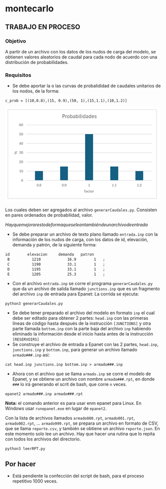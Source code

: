 # montecarlo

## TRABAJO EN PROCESO
### Objetivo
A partir de un archivo con los datos de los nudos de carga del modelo, se obtienen valores aleatorios de caudal para cada nodo de acuerdo con una distribución de probabilidades.

### Requisitos
* Se debe aportar la o las curvas de probalididad de caudales unitarios de los nodos, de la forma:
```
c_prob = [(10,0.8),(15, 0.9),(50, 1),(15,1.1),(10,1.2)]
```
<img src="probabilidades.png">

Los cuales deben ser agregados al archivo `generarCaudales.py`.  Consisten en pares ordenados de probabilidad, valor.  

$Hay que mejorar esto de forma que se lean también de un archivo de entrada$

* Se debe preparar un archivo de texto plano llamado `entrada.inp` con la información de los nudos de carga, con los datos de id, elevación, demanda y patrón, de la siguiente forma:
```
id	      elevacion	    demanda	  patron
 B         	1210        	16.9     	1   ;
 C         	1190        	33.1     	1   ;
 D         	1195        	33.1     	1   ;
 E         	1205        	25.3    	1   ;
```
* Con el archivo `entrada.inp` se corre el programa `generarCaudales.py` que da un archivo de salida llamado `junctions.inp` que es un fragmento del archivo `inp` de entrada para Epanet:  La corrida se ejecuta:
```
python3 generarCaudales.py
```
* Se debe tener preparado el archivo del modelo en formato `inp` el cual debe ser editado para obtener 2 partes: `head.inp` con las primeras líneas de código hasta después de la instrucción `[JUNCTIONS]` y otra parte llamada `bottom.inp` con la parte baja del archivo `inp` habiendo eliminado la información desde el inicio hasta antes de la instrucción `[RESERVOIRS]`
* Se construye el archivo de entrada a Epanet con las 2 partes, `head.inp`, `junctions.inp` y `bottom.inp`, para generar un archivo llamado `armado###.inp` así:
```
cat head.inp junctions.inp bottom.inp > armado###.inp
```
* Ahora con el archivo que se llama `armado.inp` se corre el modelo de Epanet, y se obtiene un archivo con nombre `armado###.rpt`, en donde `###` lo irá generando el scrit de bash, que corre `n` veces.
```
epanet2 armado###.inp armado###.rpt
```
**Nota:**  el comando anterior es para usar enm epanet para Linux.  En Windows usar `runepanet.exe` en lugar de `epanet2`.


Con la lista de archivos llamados  `armado000.rpt`, `armado001.rpt`, `armado002.rpt`, ... `armado999.rpt`, se prepara un archivo en formato de CSV, que se llama `reporte.csv`, y también se obtiene un archivo `reporte.json`.  En este momento solo lee un archivo.  Hay que hacer una rutina que lo repita con todos los archivos del directorio.
```
python3 leerRPT.py
```

## Por hacer
*  Está pendiente la confección del script de bash, para el proceso repetitivo 1000 veces.
  
